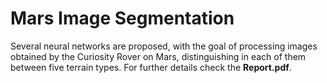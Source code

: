 # Mars Image Segmentation

Several neural networks are proposed, with the goal of processing images obtained by the Curiosity Rover on Mars, distinguishing in each of them between five terrain types. For further details check the **Report.pdf**.

